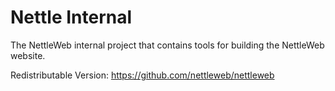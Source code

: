 # Nettle Internal

The NettleWeb internal project that contains tools for building the NettleWeb website.

Redistributable Version: https://github.com/nettleweb/nettleweb
